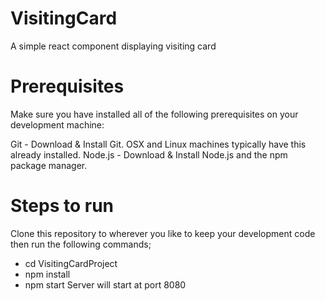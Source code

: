 # VisitingCard
A simple react component displaying visiting card

# Prerequisites

Make sure you have installed all of the following prerequisites on your development machine:

Git - Download & Install Git. OSX and Linux machines typically have this already installed.
Node.js - Download & Install Node.js and the npm package manager.

# Steps to run

Clone this repository to wherever you like to keep your development code then run the following commands;

* cd VisitingCardProject
* npm install
* npm start
Server will start at port 8080
